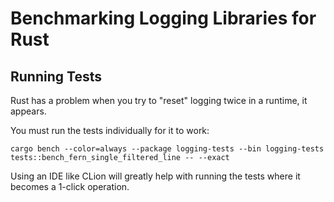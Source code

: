 # Benchmarking Logging Libraries for Rust

## Running Tests

Rust has a problem when you try to "reset" logging twice in a runtime,
it appears.

You must run the tests individually for it to work:

```
cargo bench --color=always --package logging-tests --bin logging-tests tests::bench_fern_single_filtered_line -- --exact
```

Using an IDE like CLion will greatly help with running the tests where it
becomes a 1-click operation.

